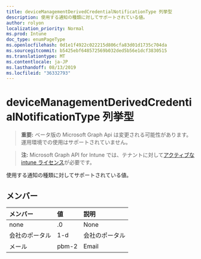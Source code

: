 ```yaml
---
title: deviceManagementDerivedCredentialNotificationType 列挙型
description: 使用する通知の種類に対してサポートされている値。
author: rolyon
localization_priority: Normal
ms.prod: Intune
doc_type: enumPageType
ms.openlocfilehash: 0d1e1f4922c022215d806cfa83d01d1735c704da
ms.sourcegitcommit: b5425ebf648572569b032ded5b56e1dcf3830515
ms.translationtype: MT
ms.contentlocale: ja-JP
ms.lasthandoff: 08/13/2019
ms.locfileid: "36332793"
---
```

# <a name="devicemanagementderivedcredentialnotificationtype-enum-type"></a>deviceManagementDerivedCredentialNotificationType 列挙型

> **重要:** ベータ版の Microsoft Graph Api は変更される可能性があります。運用環境での使用はサポートされていません。

> **注:** Microsoft Graph API for Intune では、テナントに対して[アクティブな intune ライセンス](https://go.microsoft.com/fwlink/?linkid=839381)が必要です。

使用する通知の種類に対してサポートされている値。

## <a name="members"></a>メンバー
|メンバー|値|説明|
|:---|:---|:---|
|none|.0|None|
|会社のポータル|1-d|会社のポータル|
|メール|pbm-2|Email|



